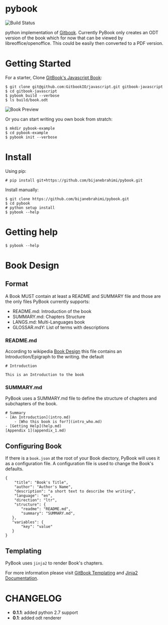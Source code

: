 # pybook
![Build Status](https://travis-ci.org/bijanebrahimi/pybook.svg?branch=development)

python implementation of [Gitbook](https://github.com/gitbookio/gitbook). Currently PyBook only creates an ODT version of the book which for now that can be viewed by libreoffice/openoffice. This could be easily then converted to a PDF version.

# Getting Started
For a starter, Clone [GitBook's Javascript Book](htpps://github.com/GitbookIO/javascript):

```
$ git clone git@github.com:GitbookIO/javascript.git gitbook-javascript
$ cd gitbook-javascript
$ pybook build --verbose
$ ls build/book.odt
```

![Book Preview](https://bijanebrahimi.github.io/pybook/images/javascript-odt-preview.png)

Or you can start writing you own book from stratch:

```
$ mkdir pybook-example
$ cd pybook-example
$ pybook init --verbose
```

# Install
Using pip:

```
# pip install git+https://github.com/bijanebrahimi/pybook.git
```

Install manually:

```
$ git clone https://github.com/bijanebrahimi/pybook.git
$ cd pybook
# python setup install
$ pybook --help
```

# Getting help

```
$ pybook --help
```

# Book Design
## Format
A Book MUST contain at least a README and SUMMARY file and those are the only files PyBook currently supports:
- README.md: Introduction of the book
- SUMMARY.md: Chapters Structure
- LANGS.md: Multi-Languages book
- GLOSSAR.mdY: List of terms with descriptions

### README.md
According to wikipedia [Book Design](https://en.wikipedia.org/wiki/Book_design) this file contains an Introduction/Epigraph to the writing. the default

```
# Introduction

This is an Introduction to the book
```

### SUMMARY.md
PyBook uses a SUMMARY.md file to define the structure of chapters and subchapters of the book.

```
# Summary
- [An Introduction](intro.md)
    - [Who this book is for?](intro_who.md)
- [Getting Help](help.md)
[Appendix 1](appendix_1.md)
```

## Configuring Book
If there is a `book.json` at the root of your Book diectory, PyBook will uses it as a configuration file. A configuration file is used to change the Book's defaults.

```
{
    "title": "Book's Title",
    "author": "Author's Name",
    "description": "a short text to describe the writing",
    "language": "en",
    "direction": "ltr",
    "structure": {
       "readme": "README.md",
       "summary": "SUMMARY.md",
   },
   "variables": {
       "key": "value"
   }
}
```

## Templating
PyBook uses `jinja2` to render Book's chapters.

For more information please visit [GitBook Templating](http://help.gitbook.com/format/templating.html) and [Jinja2 Documentation](http://jinja.pocoo.org/).

# CHANGELOG
- **0.1.1**: added python 2.7 support
- **0.1**: added odt renderer
